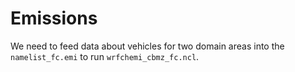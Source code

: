 # Emissions
We need to feed data about vehicles for two domain areas into the `namelist_fc.emi` to run `wrfchemi_cbmz_fc.ncl`.
